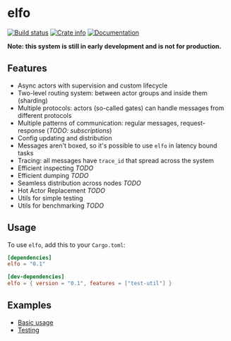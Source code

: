 # elfo

[![Build status](https://travis-ci.org/loyd/elfo.svg)](https://travis-ci.org/loyd/elfo)
[![Crate info](https://img.shields.io/crates/v/elfo.svg)](https://crates.io/crates/elfo)
[![Documentation](https://docs.rs/elfo/badge.svg)](https://docs.rs/elfo)

**Note: this system is still in early development and is not for production.**

## Features
* Async actors with supervision and custom lifecycle
* Two-level routing system: between actor groups and inside them (sharding)
* Multiple protocols: actors (so-called gates) can handle messages from different protocols
* Multiple patterns of communication: regular messages, request-response (*TODO: subscriptions*)
* Config updating and distribution
* Messages aren't boxed, so it's possible to use `elfo` in latency bound tasks
* Tracing: all messages have `trace_id` that spread across the system
* Efficient inspecting *TODO*
* Efficient dumping *TODO*
* Seamless distribution across nodes *TODO*
* Hot Actor Replacement *TODO*
* Utils for simple testing
* Utils for benchmarking *TODO*

## Usage
To use `elfo`, add this to your `Cargo.toml`:
```toml
[dependencies]
elfo = "0.1"

[dev-dependencies]
elfo = { version = "0.1", features = ["test-util"] }
```

## Examples
* [Basic usage](elfo/examples/usage.rs)
* [Testing](elfo/examples/test.rs)
